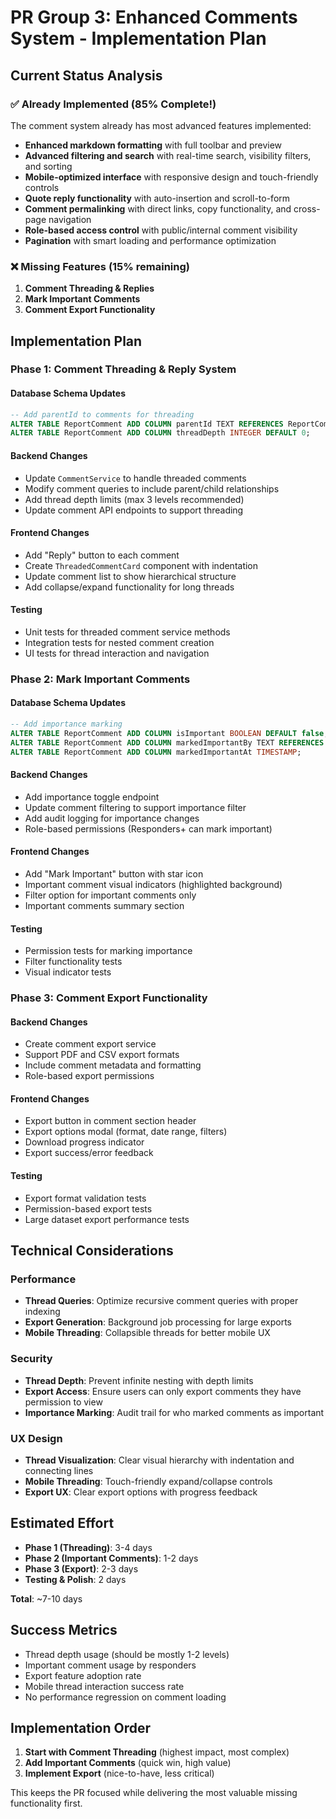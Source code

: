 # PR Group 3: Enhanced Comments System - Implementation Plan

## Current Status Analysis

### ✅ Already Implemented (85% Complete!)
The comment system already has most advanced features implemented:

- **Enhanced markdown formatting** with full toolbar and preview
- **Advanced filtering and search** with real-time search, visibility filters, and sorting
- **Mobile-optimized interface** with responsive design and touch-friendly controls  
- **Quote reply functionality** with auto-insertion and scroll-to-form
- **Comment permalinking** with direct links, copy functionality, and cross-page navigation
- **Role-based access control** with public/internal comment visibility
- **Pagination** with smart loading and performance optimization

### ❌ Missing Features (15% remaining)

1. **Comment Threading & Replies** 
2. **Mark Important Comments**
3. **Comment Export Functionality**

## Implementation Plan

### Phase 1: Comment Threading & Reply System

#### Database Schema Updates
```sql
-- Add parentId to comments for threading
ALTER TABLE ReportComment ADD COLUMN parentId TEXT REFERENCES ReportComment(id);
ALTER TABLE ReportComment ADD COLUMN threadDepth INTEGER DEFAULT 0;
```

#### Backend Changes
- Update `CommentService` to handle threaded comments
- Modify comment queries to include parent/child relationships
- Add thread depth limits (max 3 levels recommended)
- Update comment API endpoints to support threading

#### Frontend Changes
- Add "Reply" button to each comment
- Create `ThreadedCommentCard` component with indentation
- Update comment list to show hierarchical structure
- Add collapse/expand functionality for long threads

#### Testing
- Unit tests for threaded comment service methods
- Integration tests for nested comment creation
- UI tests for thread interaction and navigation

### Phase 2: Mark Important Comments

#### Database Schema Updates
```sql
-- Add importance marking
ALTER TABLE ReportComment ADD COLUMN isImportant BOOLEAN DEFAULT false;
ALTER TABLE ReportComment ADD COLUMN markedImportantBy TEXT REFERENCES User(id);
ALTER TABLE ReportComment ADD COLUMN markedImportantAt TIMESTAMP;
```

#### Backend Changes
- Add importance toggle endpoint
- Update comment filtering to support importance filter
- Add audit logging for importance changes
- Role-based permissions (Responders+ can mark important)

#### Frontend Changes
- Add "Mark Important" button with star icon
- Important comment visual indicators (highlighted background)
- Filter option for important comments only
- Important comments summary section

#### Testing
- Permission tests for marking importance
- Filter functionality tests
- Visual indicator tests

### Phase 3: Comment Export Functionality

#### Backend Changes
- Create comment export service
- Support PDF and CSV export formats
- Include comment metadata and formatting
- Role-based export permissions

#### Frontend Changes
- Export button in comment section header
- Export options modal (format, date range, filters)
- Download progress indicator
- Export success/error feedback

#### Testing
- Export format validation tests
- Permission-based export tests
- Large dataset export performance tests

## Technical Considerations

### Performance
- **Thread Queries**: Optimize recursive comment queries with proper indexing
- **Export Generation**: Background job processing for large exports
- **Mobile Threading**: Collapsible threads for better mobile UX

### Security
- **Thread Depth**: Prevent infinite nesting with depth limits
- **Export Access**: Ensure users can only export comments they have permission to view
- **Importance Marking**: Audit trail for who marked comments as important

### UX Design
- **Thread Visualization**: Clear visual hierarchy with indentation and connecting lines
- **Mobile Threading**: Touch-friendly expand/collapse controls
- **Export UX**: Clear export options with progress feedback

## Estimated Effort

- **Phase 1 (Threading)**: 3-4 days
- **Phase 2 (Important Comments)**: 1-2 days  
- **Phase 3 (Export)**: 2-3 days
- **Testing & Polish**: 2 days

**Total**: ~7-10 days

## Success Metrics

- Thread depth usage (should be mostly 1-2 levels)
- Important comment usage by responders
- Export feature adoption rate
- Mobile thread interaction success rate
- No performance regression on comment loading

## Implementation Order

1. **Start with Comment Threading** (highest impact, most complex)
2. **Add Important Comments** (quick win, high value)
3. **Implement Export** (nice-to-have, less critical)

This keeps the PR focused while delivering the most valuable missing functionality first. 